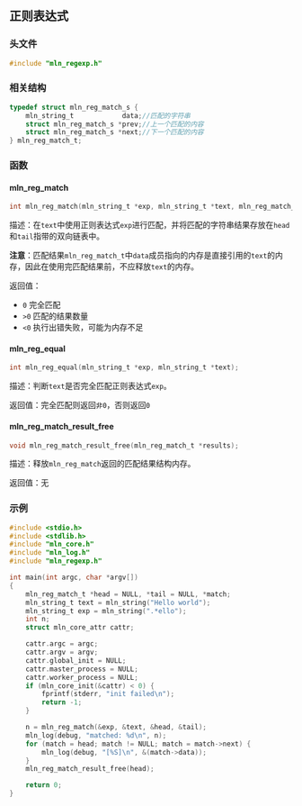 ## 正则表达式



### 头文件

```c
#include "mln_regexp.h"
```



### 相关结构

```c
typedef struct mln_reg_match_s {
    mln_string_t            data;//匹配的字符串
    struct mln_reg_match_s *prev;//上一个匹配的内容
    struct mln_reg_match_s *next;//下一个匹配的内容
} mln_reg_match_t;
```



### 函数



#### mln_reg_match

```c
int mln_reg_match(mln_string_t *exp, mln_string_t *text, mln_reg_match_t **head, mln_reg_match_t **tail);
```

描述：在`text`中使用正则表达式`exp`进行匹配，并将匹配的字符串结果存放在`head`和`tail`指带的双向链表中。

**注意**：匹配结果`mln_reg_match_t`中`data`成员指向的内存是直接引用的`text`的内存，因此在使用完匹配结果前，不应释放`text`的内存。

返回值：

- `0` 完全匹配
- `>0` 匹配的结果数量
- `<0` 执行出错失败，可能为内存不足



#### mln_reg_equal

```c
int mln_reg_equal(mln_string_t *exp, mln_string_t *text);
```

描述：判断`text`是否完全匹配正则表达式`exp`。

返回值：完全匹配则返回`非0`，否则返回`0`



#### mln_reg_match_result_free

```c
void mln_reg_match_result_free(mln_reg_match_t *results);
```

描述：释放`mln_reg_match`返回的匹配结果结构内存。

返回值：无



### 示例

```c
#include <stdio.h>
#include <stdlib.h>
#include "mln_core.h"
#include "mln_log.h"
#include "mln_regexp.h"

int main(int argc, char *argv[])
{
    mln_reg_match_t *head = NULL, *tail = NULL, *match;
    mln_string_t text = mln_string("Hello world");
    mln_string_t exp = mln_string(".*ello");
    int n;
    struct mln_core_attr cattr;

    cattr.argc = argc;
    cattr.argv = argv;
    cattr.global_init = NULL;
    cattr.master_process = NULL;
    cattr.worker_process = NULL;
    if (mln_core_init(&cattr) < 0) {
        fprintf(stderr, "init failed\n");
        return -1;
    }

    n = mln_reg_match(&exp, &text, &head, &tail);
    mln_log(debug, "matched: %d\n", n);
    for (match = head; match != NULL; match = match->next) {
        mln_log(debug, "[%S]\n", &(match->data));
    }
    mln_reg_match_result_free(head);

    return 0;
}
```

